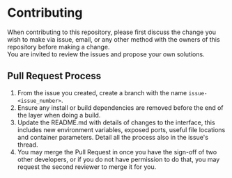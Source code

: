 # Contributing

When contributing to this repository, please first discuss the change you wish to make via issue, email, or any other method with the owners of this repository before making a change.   
You are invited to review the issues and propose your own solutions.

## Pull Request Process

1. From the issue you created, create a branch with the name `issue-<issue_number>`.
2. Ensure any install or build dependencies are removed before the end of the layer when doing a build.
3. Update the README.md with details of changes to the interface, this includes new environment variables, exposed ports, useful file locations and container parameters. Detail all the process also in the issue's thread.
4. You may merge the Pull Request in once you have the sign-off of two other developers, or if you do not have permission to do that, you may request the second reviewer to merge it for you.